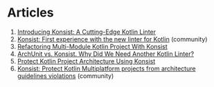 # Articles

1. [Introducing Konsist: A Cutting-Edge Kotlin Linter](https://blog.kotlin-academy.com/introducing-konsist-a-cutting-edge-kotlin-linter-d3ab916a5461)
2. [Konsist: First experience with the new linter for Kotlin](https://proandroiddev.com/konsist-first-experience-with-the-new-linter-for-kotlin-9153b0e7e2c3) (community)
3. [Refactoring Multi-Module Kotlin Project With Konsist](https://medium.com/p/f0de0de59a3d)
4. [ArchUnit vs. Konsist. Why Did We Need Another Kotlin Linter?](https://proandroiddev.com/archunit-vs-konsist-why-did-we-need-another-linter-972c4ff2622d)
5. [Protect Kotlin Project Architecture Using Konsist](https://proandroiddev.com/protect-kotlin-project-architecture-using-konsist-3bfbe1ad0eea)
6. [Konsist: Protect Kotlin Multiplatform projects from architecture guidelines violations](https://proandroiddev.com/konsist-first-experience-with-the-new-linter-for-kotlin-9153b0e7e2c3)  (community)
